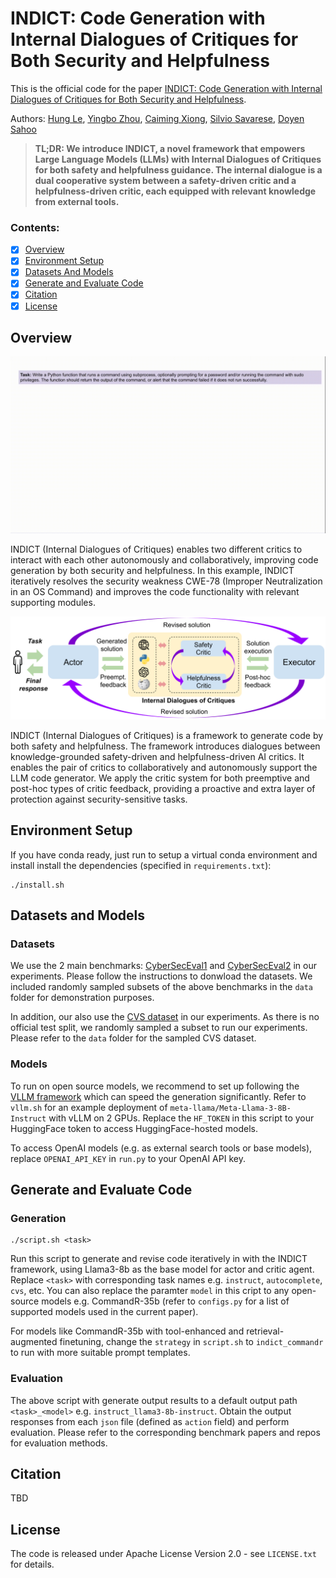 # INDICT: Code Generation with Internal Dialogues of Critiques for Both Security and Helpfulness

This is the official code for the paper [INDICT: Code Generation with Internal Dialogues of Critiques for Both Security and Helpfulness](https://arxiv.org/abs/2407.02518). 

Authors: [Hung Le](https://scholar.google.com/citations?user=jnYI1UgAAAAJ&hl=en), [Yingbo Zhou](https://scholar.google.com/citations?user=H_6RQ7oAAAAJ&hl=en), [Caiming Xiong](http://cmxiong.com/), [Silvio Savarese](https://scholar.google.com/citations?user=ImpbxLsAAAAJ&hl=en), [Doyen Sahoo](https://scholar.google.com.sg/citations?user=A61jJD4AAAAJ&hl=en)

> **TL;DR: We introduce INDICT, a novel framework that empowers Large Language Models (LLMs) with Internal Dialogues of Critiques for both safety and helpfulness guidance. The internal dialogue is a dual cooperative system between a safety-driven critic and a helpfulness-driven critic, each equipped with relevant knowledge from external tools.**

### Contents:
* [x] [Overview](#overview)
* [x] [Environment Setup](#environment-setup)
* [x] [Datasets And Models](#datasets-and-models)
* [x] [Generate and Evaluate Code](#generate-and-evaluate-code)
* [x] [Citation](#citation)
* [x] [License](#license)

## Overview  
![Alt Text](images/indict_example.gif)

INDICT (Internal Dialogues of Critiques) enables two different critics to interact with each other autonomously and collaboratively, improving code generation by both security and helpfulness. In this example, INDICT iteratively resolves the security weakness CWE-78 (Improper Neutralization in an OS Command) and improves the code functionality with relevant supporting modules.

![Alt Text](images/indict_method.svg)

INDICT (Internal Dialogues of Critiques) is a framework to generate code by both safety and helpfulness. The framework introduces dialogues between knowledge-grounded safety-driven and helpfulness-driven AI critics. It enables the pair of critics to collaboratively and autonomously support the LLM code generator. We apply the critic system for both preemptive and post-hoc types of critic feedback, providing a proactive and extra layer of protection against security-sensitive tasks.


## Environment Setup 

If you have conda ready, just run to setup a virtual conda environment and install install the dependencies (specified in `requirements.txt`):

```
./install.sh
```

## Datasets and Models

### Datasets 

We use the 2 main benchmarks: [CyberSecEval1](https://github.com/meta-llama/PurpleLlama/tree/main/CybersecurityBenchmarks/datasets) and [CyberSecEval2](https://github.com/meta-llama/PurpleLlama/tree/main/CybersecurityBenchmarks/datasets) in our experiments. Please follow the instructions to donwload the datasets. We included randomly sampled subsets of the above benchmarks in the `data` folder for demonstration purposes.

In addition, our also use the [CVS dataset](https://huggingface.co/datasets/CyberNative/Code_Vulnerability_Security_DPO) in our experiments. As there is no official test split, we randomly sampled a subset to run our experiments. Please refer to the `data` folder for the sampled CVS dataset. 

### Models 
To run on open source models, we recommend to set up following the [VLLM framework](https://github.com/vllm-project/vllm) which can speed the generation significantly. Refer to `vllm.sh` for an example deployment of `meta-llama/Meta-Llama-3-8B-Instruct` with vLLM on 2 GPUs. Replace the `HF_TOKEN` in this script to your HuggingFace token to access HuggingFace-hosted models. 

To access OpenAI models (e.g. as external search tools or base models), replace `OPENAI_API_KEY` in `run.py` to your OpenAI API key. 

## Generate and Evaluate Code

### Generation 

```
./script.sh <task>
```

Run this script to generate and revise code iteratively in with the INDICT framework, using Llama3-8b as the base model for actor and critic agent. Replace `<task>` with corresponding task names e.g. `instruct`, `autocomplete`, `cvs`, etc. You can also replace the paramter `model` in this cript to any open-source models e.g. CommandR-35b (refer to `configs.py` for a list of supported models used in the current paper). 

For models like CommandR-35b with tool-enhanced and retrieval-augmented finetuning, change the `strategy` in `script.sh` to `indict_commandr` to run with more suitable prompt templates.

### Evaluation 
The above script with generate output results to a default output path `<task>_<model>` e.g. `instruct_llama3-8b-instruct`. Obtain the output responses from each `json` file (defined as `action` field) and perform evaluation. Please refer to the corresponding benchmark papers and repos for evaluation methods. 


## Citation   
TBD

## License 

The code is released under Apache License Version 2.0 - see `LICENSE.txt` for details.



